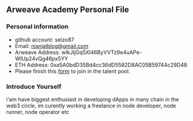 ## Arweave Academy Personal File

### Personal information

- github account: seizo87
- Email: njanjalblog@gmail.com
- Arweave Address: wlkJIjGq5Xl46ByVVTz9e4uAPe-WIUp24vQg46px5YY
- ETH Address: 0xa5A0bdD35Bd4cc36dD5582D8AC05B59744c29D48
- Please finish this [form](https://docs.google.com/forms/d/e/1FAIpQLSfWA5fIIcBgmRppm3jNz5vmf9Mai_QMVil-2pO4r7YKn_Zhtw/viewform?usp=sf_link) to join in the talent pool.

### Introduce Yourself
 i'am have biggest enthusiast in developing dApps in many chain in the web3 circle, im curently working a freelance in node developer, node runner, node operator etc
